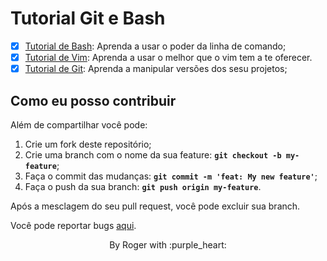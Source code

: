 # Tutorial Git e Bash

- [X] [Tutorial de Bash](bash/README.md): Aprenda a usar o poder da linha de comando;
- [X] [Tutorial de Vim](vim/README.md): Aprenda a usar o melhor que o vim tem a te oferecer.
- [X] [Tutorial de Git](git/README.md): Aprenda a manipular versões dos sesu projetos;

## Como eu posso contribuir

Além de compartilhar você pode:

1. Crie um fork deste repositório;
2. Crie uma branch com o nome da sua feature: **`git checkout -b my-feature`**;
3. Faça o commit das mudanças: **`git commit -m 'feat: My new feature'`**;
4. Faça o push da sua branch: **`git push origin my-feature`**.

Após a mesclagem do seu pull request, você pode excluir sua branch.

Você pode reportar bugs [aqui](https://github.com/abantes/gitbash4noobs/issues).

<p align="center">
  By Roger with :purple_heart:
</p>
